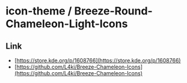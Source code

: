 

# icon-theme / Breeze-Round-Chameleon-Light-Icons


## Link

* [https://store.kde.org/p/1608766](https://store.kde.org/p/1608766)
* [https://github.com/L4ki/Breeze-Chameleon-Icons](https://github.com/L4ki/Breeze-Chameleon-Icons)
